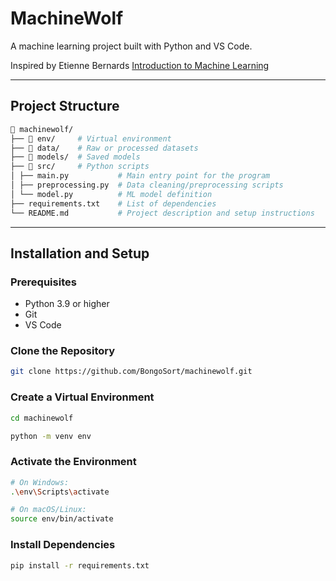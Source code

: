 # MachineWolf

A machine learning project built with Python and VS Code.

Inspired by Etienne Bernards
[Introduction to Machine Learning](https://www.wolfram.com/language/introduction-machine-learning/)

---

## Project Structure

```bash
📂 machinewolf/
├── 📂 env/     # Virtual environment
├── 📂 data/    # Raw or processed datasets
├── 📂 models/  # Saved models
├── 📂 src/     # Python scripts
│ ├── main.py           # Main entry point for the program
│ ├── preprocessing.py  # Data cleaning/preprocessing scripts
│ └── model.py          # ML model definition
├── requirements.txt    # List of dependencies
└── README.md           # Project description and setup instructions
```

---

## Installation and Setup

### Prerequisites

- Python 3.9 or higher
- Git
- VS Code

### Clone the Repository

```bash
git clone https://github.com/BongoSort/machinewolf.git
```

### Create a Virtual Environment

```bash
cd machinewolf

python -m venv env
```

### Activate the Environment

```bash
# On Windows:
.\env\Scripts\activate

# On macOS/Linux:
source env/bin/activate
```

### Install Dependencies

```bash
pip install -r requirements.txt
```
